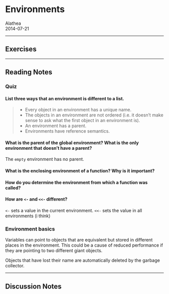 # Environments
Alathea  
2014-07-21  



***

## Exercises


***

## Reading Notes

### Quiz

#### List three ways that an environment is different to a list.

> * Every object in an environment has a unique name.
> * The objects in an environment are not ordered (i.e. it doesn’t make sense to ask what the first object in an environment is).
> * An environment has a parent.
> * Environments have reference semantics.

#### What is the parent of the global environment? What is the only environment that doesn’t have a parent?

The `empty` environment has no parent.

#### What is the enclosing environment of a function? Why is it important?

#### How do you determine the environment from which a function was called?

#### How are `<-` and `<<-` different?

`<-` sets a value in the current environment. `<<-` sets the value in all environments (i think)

### Environment basics

Variables can point to objects that are equivalent but stored in different places in the environment.  This could be a cause of reduced performance if they are pointing to two different giant objects.

Objects that have lost their name are automatically deleted by the garbage collector.



***

## Discussion Notes
